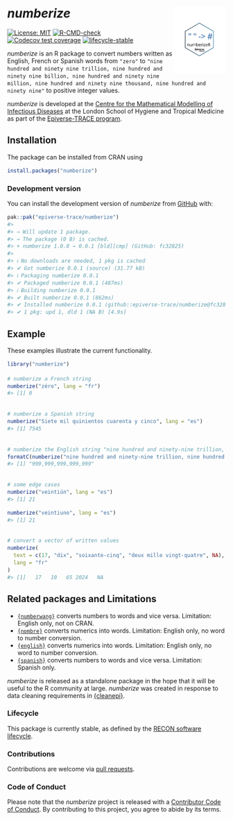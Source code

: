 
<!-- README.md is generated from README.Rmd. Please edit that file. -->
<!-- The code to render this README is stored in .github/workflows/render-readme.yaml -->
<!-- Variables marked with double curly braces will be transformed beforehand: -->
<!-- `packagename` is extracted from the DESCRIPTION file -->
<!-- `gh_repo` is extracted via a special environment variable in GitHub Actions -->

# *numberize* <img src="man/figures/logo.svg" align="right" width="120" />

<!-- badges: start -->

[![License:
MIT](https://img.shields.io/badge/License-MIT-yellow.svg)](https://opensource.org/license/mit)
[![R-CMD-check](https://github.com/epiverse-trace/numberize/actions/workflows/R-CMD-check.yaml/badge.svg)](https://github.com/epiverse-trace/numberize/actions/workflows/R-CMD-check.yaml)
[![Codecov test
coverage](https://codecov.io/gh/epiverse-trace/numberize/branch/main/graph/badge.svg)](https://app.codecov.io/gh/epiverse-trace/numberize?branch=main)
[![lifecycle-stable](https://www.reconverse.org/images/badge-stable.svg)](https://www.reconverse.org/lifecycle.html#stable)
<!-- [![CRAN status](https://www.r-pkg.org/badges/version/numberize)](https://CRAN.R-project.org/package=numberize) -->

<!-- badges: end -->

*numberize* is an R package to convert numbers written as English,
French or Spanish words from `"zero"` to
`"nine hundred and ninety nine trillion, nine hundred and ninety nine billion, nine hundred and ninety nine million, nine hundred and ninety nine thousand, nine hundred and ninety nine"`
to positive integer values.

<!-- This sentence is optional and can be removed -->

*numberize* is developed at the [Centre for the Mathematical Modelling
of Infectious
Diseases](https://www.lshtm.ac.uk/research/centres/centre-mathematical-modelling-infectious-diseases)
at the London School of Hygiene and Tropical Medicine as part of the
[Epiverse-TRACE program](https://data.org/initiatives/epiverse/).

## Installation

The package can be installed from CRAN using

``` r
install.packages("numberize")
```

### Development version

You can install the development version of *numberize* from
[GitHub](https://github.com/) with:

``` r
pak::pak("epiverse-trace/numberize")
#> 
#> → Will update 1 package.
#> → The package (0 B) is cached.
#> + numberize 1.0.0 → 0.0.1 [bld][cmp] (GitHub: fc32825)
#> 
#> ℹ No downloads are needed, 1 pkg is cached
#> ✔ Got numberize 0.0.1 (source) (31.77 kB)
#> ℹ Packaging numberize 0.0.1
#> ✔ Packaged numberize 0.0.1 (487ms)
#> ℹ Building numberize 0.0.1
#> ✔ Built numberize 0.0.1 (862ms)
#> ✔ Installed numberize 0.0.1 (github::epiverse-trace/numberize@fc32825) (1s)
#> ✔ 1 pkg: upd 1, dld 1 (NA B) [4.9s]
```

## Example

These examples illustrate the current functionality.

``` r
library("numberize")

# numberize a French string
numberize("zéro", lang = "fr")
#> [1] 0
```

``` r

# numberize a Spanish string
numberize("Siete mil quinientos cuarenta y cinco", lang = "es")
#> [1] 7545
```

``` r

# numberize the English string "nine hundred and ninety-nine trillion, nine hundred and ninety-nine billion, nine hundred and ninety-nine million, nine hundred and ninety-nine thousand, nine hundred and ninety-nine" # nolint: line_length_linter.
formatC(numberize("nine hundred and ninety-nine trillion, nine hundred and ninety-nine billion, nine hundred and ninety-nine million, nine hundred and ninety-nine thousand, nine hundred and ninety-nine"), big.mark = ",", format = "fg") # nolint: line_length_linter.
#> [1] "999,999,999,999,999"
```

``` r

# some edge cases
numberize("veintiún", lang = "es")
#> [1] 21
```

``` r
numberize("veintiuno", lang = "es")
#> [1] 21
```

``` r

# convert a vector of written values
numberize(
  text = c(17, "dix", "soixante-cinq", "deux mille vingt-quatre", NA),
  lang = "fr"
)
#> [1]   17   10   65 2024   NA
```

## Related packages and Limitations

- [`{numberwang}`](https://github.com/coolbutuseless/numberwang)
  converts numbers to words and vice versa. Limitation: English only,
  not on CRAN.
- [`{nombre}`](https://CRAN.R-project.org/package=nombre) converts
  numerics into words. Limitation: English only, no word to number
  conversion.
- [`{english}`](https://CRAN.R-project.org/package=english) converts
  numerics into words. Limitation: English only, no word to number
  conversion.
- [`{spanish}`](https://CRAN.R-project.org/package=spanish) converts
  numbers to words and vice versa. Limitation: Spanish only.

*numberize* is released as a standalone package in the hope that it will
be useful to the R community at large. *numberize* was created in
response to data cleaning requirements in
[{cleanepi}](https://github.com/epiverse-trace/cleanepi).

### Lifecycle

This package is currently stable, as defined by the [RECON software
lifecycle](https://www.reconverse.org/lifecycle.html).

### Contributions

Contributions are welcome via [pull
requests](https://github.com/epiverse-trace/numberize/pulls).

### Code of Conduct

Please note that the *numberize* project is released with a [Contributor
Code of
Conduct](https://github.com/epiverse-trace/.github/blob/main/CODE_OF_CONDUCT.md).
By contributing to this project, you agree to abide by its terms.
